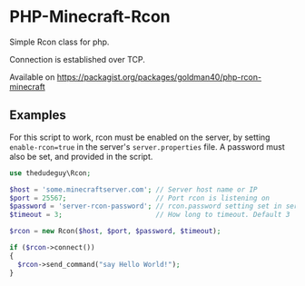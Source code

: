 PHP-Minecraft-Rcon
==================

Simple Rcon class for php.

Connection is established over TCP.

Available on https://packagist.org/packages/goldman40/php-rcon-minecraft

## Examples

For this script to work, rcon must be enabled on the server, by setting `enable-rcon=true` in the server's `server.properties` file. A password must also be set, and provided in the script.

```php
use thedudeguy\Rcon;

$host = 'some.minecraftserver.com'; // Server host name or IP
$port = 25567;                      // Port rcon is listening on
$password = 'server-rcon-password'; // rcon.password setting set in server.properties
$timeout = 3;                       // How long to timeout. Default 3

$rcon = new Rcon($host, $port, $password, $timeout);

if ($rcon->connect())
{
  $rcon->send_command("say Hello World!");
}
```
